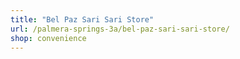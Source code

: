```yaml
---
title: "Bel Paz Sari Sari Store"
url: /palmera-springs-3a/bel-paz-sari-sari-store/
shop: convenience
---
```

